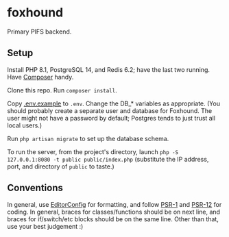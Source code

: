 # foxhound

Primary PIFS backend.

## Setup

Install PHP 8.1, PostgreSQL 14, and Redis 6.2; have the last two running. Have
[Composer][] handy.

[Composer]: https://getcomposer.org/

Clone this repo. Run `composer install`.

Copy [.env.example](./.env.example) to `.env`. Change the DB_\* variables as
appropriate. (You should probably create a separate user and database for
Foxhound. The user might not have a password by default; Postgres tends to just
trust all local users.)

Run `php artisan migrate` to set up the database schema.

To run the server, from the project's directory, launch
`php -S 127.0.0.1:8080 -t public public/index.php` (substitute the IP address,
port, and directory of `public` to taste.)

## Conventions

In general, use [EditorConfig][] for formatting, and follow [PSR-1][] and
[PSR-12][] for coding. In general, braces for classes/functions should be on
next line, and braces for if/switch/etc blocks should be on the same line. Other
than that, use your best judgement :)

[EditorConfig]: https://editorconfig.org/
[PSR-1]: https://www.php-fig.org/psr/psr-1/
[PSR-12]: https://www.php-fig.org/psr/psr-12/
